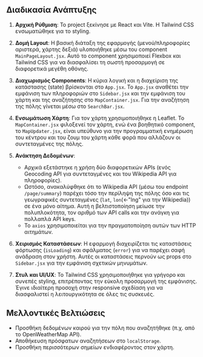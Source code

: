 ## Διαδικασία Ανάπτυξης

1.  **Αρχική Ρύθμιση**: Το project ξεκίνησε με React και Vite. Η Tailwind CSS ενσωματώθηκε για το styling.

2.  **Δομή Layout**: Η βασική διάταξη της εφαρμογής (μενού/πληροφορίες αριστερά, χάρτης δεξιά) υλοποιήθηκε μέσω του component `MainPageLayout.jsx`. Αυτό το component χρησιμοποιεί Flexbox και Tailwind CSS για να διασφαλίσει τη σωστή προσαρμογή σε διαφορετικά μεγέθη οθόνης.

3.  **Διαχωρισμός Components**: Η κύρια λογική και η διαχείριση της κατάστασης (state) βρίσκονται στο `App.jsx`. Το `App.jsx` αναθέτει την εμφάνιση των πληροφοριών στο `Sidebar.jsx` και την εμφάνιση του χάρτη και της αναζήτησης στο `MapContainer.jsx`. Για την αναζήτηση της πόλης γίνεται μέσω στο `SearchBar.jsx`.

4.  **Ενσωμάτωση Χάρτη**: Για τον χάρτη χρησιμοποιήθηκε η Leaflet. Το `MapContainer.jsx` φιλοξενεί τον χάρτη, ενώ ένα βοηθητικό component, το `MapUpdater.jsx`, είναι υπεύθυνο για την προγραμματική ενημέρωση του κέντρου και του ζουμ του χάρτη κάθε φορά που αλλάζουν οι συντεταγμένες της πόλης.

5.  **Ανάκτηση Δεδομένων**:
    *   Αρχικά εξετάστηκε η χρήση δύο διαφορετικών APIs (ενός Geocoding API για συντεταγμένες και του Wikipedia API για πληροφορίες).
    *   Ωστόσο, ανακαλύφθηκε ότι το Wikipedia API (μέσω του endpoint `/page/summary`) παρέχει τόσο την περίληψη της πόλης όσο και τις γεωγραφικές συντεταγμένες (`lat`, `lon`(<-"lng" για την Wikipedia)) σε ένα μόνο αίτημα. Αυτή η βελτιστοποίηση μείωσε την πολυπλοκότητα, τον αριθμό των API calls και την ανάγκη για πολλαπλά API keys.
    *   Το `axios` χρησιμοποιείται για την πραγματοποίηση αυτών των HTTP αιτημάτων.

6.  **Χειρισμός Καταστάσεων**: Η εφαρμογή διαχειρίζεται τις καταστάσεις φόρτωσης (`isLoading`) και σφάλματος (`error`) για να παρέχει σαφή ανάδραση στον χρήστη. Αυτές οι καταστάσεις περνούν ως props στο `Sidebar.jsx` για την εμφάνιση σχετικών μηνυμάτων.

7.  **Στυλ και UI/UX**: Το Tailwind CSS χρησιμοποιήθηκε για γρήγορο και συνεπές styling, επιτρέποντας την εύκολη προσαρμογή της εμφάνισης. Έγινε ιδιαίτερη προσοχή στην responsive σχεδίαση για να διασφαλιστεί η λειτουργικότητα σε όλες τις συσκευές.

## Μελλοντικές Βελτιώσεις

-   Προσθήκη δεδομένων καιρού για την πόλη που αναζητήθηκε (π.χ. από το OpenWeatherMap API).
-   Αποθήκευση πρόσφατων αναζητήσεων στο `localStorage`.
-   Προσθήκη περισσότερων σημείων ενδιαφέροντος στον χάρτη.